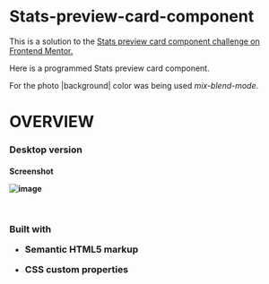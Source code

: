 # Stats-preview-card-component

This is a solution to the <a href="https://www.frontendmentor.io/challenges/stats-preview-card-component-8JqbgoU62" target="_blank">Stats preview card component challenge on Frontend Mentor.</a> 

Here is a programmed Stats preview card component.

For the photo |background| color was being used *mix-blend-mode*.


<h1> OVERVIEW
  
  <h3> Desktop version
    <h4> Screenshot
  
<br>
  
![image](https://user-images.githubusercontent.com/59334766/212987001-1994b874-2765-48f3-bb6a-3f4ce0785edb.png)

<br>
      
 <h3>   Built with
   
  <br>
   
  - Semantic HTML5 markup
   
   
  - CSS custom properties
              
